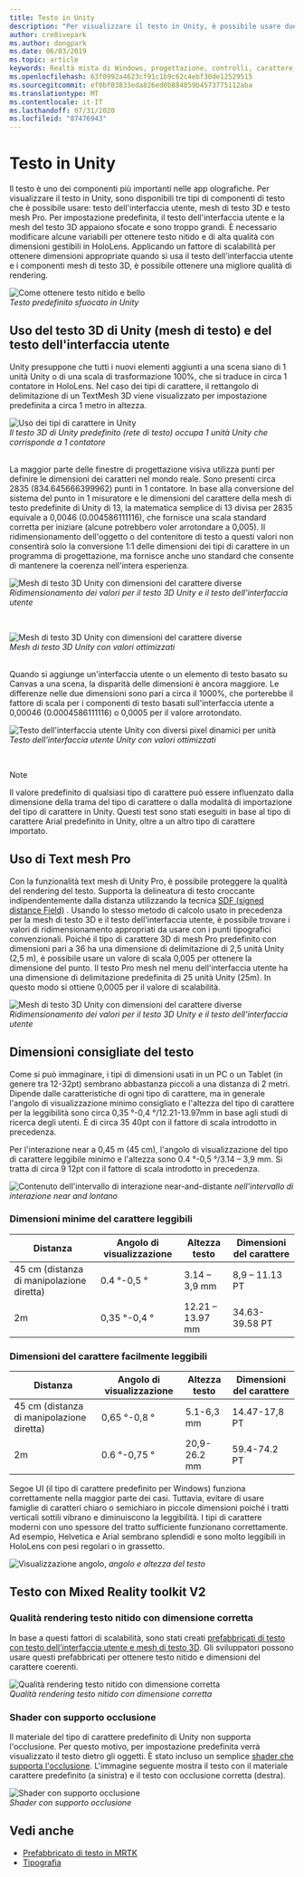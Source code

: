 ```yaml
---
title: Testo in Unity
description: "Per visualizzare il testo in Unity, è possibile usare due tipi di componenti di testo: testo dell'interfaccia utente e mesh di testo 3D."
author: cre8ivepark
ms.author: dongpark
ms.date: 06/03/2019
ms.topic: article
keywords: Realtà mista di Windows, progettazione, controlli, carattere, tipografia, interfaccia utente, UX
ms.openlocfilehash: 63f0992a4623cf91c1b9c62c4ebf30de12529515
ms.sourcegitcommit: ef0bf03833eda826ed0b884859b4573775112aba
ms.translationtype: MT
ms.contentlocale: it-IT
ms.lasthandoff: 07/31/2020
ms.locfileid: "87476943"
---
```

# <a name="text-in-unity"></a>Testo in Unity

Il testo è uno dei componenti più importanti nelle app olografiche. Per visualizzare il testo in Unity, sono disponibili tre tipi di componenti di testo che è possibile usare: testo dell'interfaccia utente, mesh di testo 3D e testo mesh Pro. Per impostazione predefinita, il testo dell'interfaccia utente e la mesh del testo 3D appaiono sfocate e sono troppo grandi. È necessario modificare alcune variabili per ottenere testo nitido e di alta qualità con dimensioni gestibili in HoloLens. Applicando un fattore di scalabilità per ottenere dimensioni appropriate quando si usa il testo dell'interfaccia utente e i componenti mesh di testo 3D, è possibile ottenere una migliore qualità di rendering.

![Come ottenere testo nitido e bello](images/hug-text-02-640px.png)<br>
*Testo predefinito sfuocato in Unity*

## <a name="working-with-unitys-3d-text-text-mesh-and-ui-text"></a>Uso del testo 3D di Unity (mesh di testo) e del testo dell'interfaccia utente

Unity presuppone che tutti i nuovi elementi aggiunti a una scena siano di 1 unità Unity o di una scala di trasformazione 100%, che si traduce in circa 1 contatore in HoloLens. Nel caso dei tipi di carattere, il rettangolo di delimitazione di un TextMesh 3D viene visualizzato per impostazione predefinita a circa 1 metro in altezza.

![Uso dei tipi di carattere in Unity](images/640px-hug-text-03.png)<br>
*Il testo 3D di Unity predefinito (rete di testo) occupa 1 unità Unity che corrisponde a 1 contatore*

<br>
La maggior parte delle finestre di progettazione visiva utilizza punti per definire le dimensioni dei caratteri nel mondo reale. Sono presenti circa 2835 (834.645666399962) punti in 1 contatore. In base alla conversione del sistema del punto in 1 misuratore e le dimensioni del carattere della mesh di testo predefinite di Unity di 13, la matematica semplice di 13 divisa per 2835 equivale a 0,0046 (0.004586111116), che fornisce una scala standard corretta per iniziare (alcune potrebbero voler arrotondare a 0,005). Il ridimensionamento dell'oggetto o del contenitore di testo a questi valori non consentirà solo la conversione 1:1 delle dimensioni dei tipi di carattere in un programma di progettazione, ma fornisce anche uno standard che consente di mantenere la coerenza nell'intera esperienza.

![Mesh di testo 3D Unity con dimensioni del carattere diverse](images/Text_In_Unity_Measurements1.png)<br>
*Ridimensionamento dei valori per il testo 3D Unity e il testo dell'interfaccia utente*

<br>

![Mesh di testo 3D Unity con dimensioni del carattere diverse](images/hug-text-05-1000px.png)<br>
*Mesh di testo 3D Unity con valori ottimizzati*

<br>
Quando si aggiunge un'interfaccia utente o un elemento di testo basato su Canvas a una scena, la disparità delle dimensioni è ancora maggiore. Le differenze nelle due dimensioni sono pari a circa il 1000%, che porterebbe il fattore di scala per i componenti di testo basati sull'interfaccia utente a 0,00046 (0.0004586111116) o 0,0005 per il valore arrotondato.

![Testo dell'interfaccia utente Unity con diversi pixel dinamici per unità](images/hug-text-04-1000px.png)<br>
*Testo dell'interfaccia utente Unity con valori ottimizzati*

<br>

>[!NOTE]
>Il valore predefinito di qualsiasi tipo di carattere può essere influenzato dalla dimensione della trama del tipo di carattere o dalla modalità di importazione del tipo di carattere in Unity. Questi test sono stati eseguiti in base al tipo di carattere Arial predefinito in Unity, oltre a un altro tipo di carattere importato.

## <a name="working-with-text-mesh-pro"></a>Uso di Text mesh Pro

Con la funzionalità text mesh di Unity Pro, è possibile proteggere la qualità del rendering del testo. Supporta la delineatura di testo croccante indipendentemente dalla distanza utilizzando la tecnica [SDF (signed distance Field)](https://steamcdn-a.akamaihd.net/apps/valve/2007/SIGGRAPH2007_AlphaTestedMagnification.pdf) . Usando lo stesso metodo di calcolo usato in precedenza per la mesh di testo 3D e il testo dell'interfaccia utente, è possibile trovare i valori di ridimensionamento appropriati da usare con i punti tipografici convenzionali. Poiché il tipo di carattere 3D di mesh Pro predefinito con dimensioni pari a 36 ha una dimensione di delimitazione di 2,5 unità Unity (2,5 m), è possibile usare un valore di scala 0,005 per ottenere la dimensione del punto. Il testo Pro mesh nel menu dell'interfaccia utente ha una dimensione di delimitazione predefinita di 25 unità Unity (25m). In questo modo si ottiene 0,0005 per il valore di scalabilità.

![Mesh di testo 3D Unity con dimensioni del carattere diverse](images/Text_In_Unity_Measurements2.png)<br>
*Ridimensionamento dei valori per il testo 3D Unity e il testo dell'interfaccia utente*

## <a name="recommended-text-size"></a>Dimensioni consigliate del testo
Come si può immaginare, i tipi di dimensioni usati in un PC o un Tablet (in genere tra 12-32pt) sembrano abbastanza piccoli a una distanza di 2 metri. Dipende dalle caratteristiche di ogni tipo di carattere, ma in generale l'angolo di visualizzazione minimo consigliato e l'altezza del tipo di carattere per la leggibilità sono circa 0,35 °-0,4 °/12.21-13.97mm in base agli studi di ricerca degli utenti. È di circa 35 40pt con il fattore di scala introdotto in precedenza. 

Per l'interazione near a 0,45 m (45 cm), l'angolo di visualizzazione del tipo di carattere leggibile minimo e l'altezza sono 0.4 °-0,5 °/3.14 – 3,9 mm. Si tratta di circa 9 12pt con il fattore di scala introdotto in precedenza.

![Contenuto dell'intervallo di interazione near-and-distante ](images/typography-distance-1000px.jpg)
 *nell'intervallo di interazione near and lontano*

### <a name="the-minimum-legible-font-size"></a>Dimensioni minime del carattere leggibili
| Distanza | Angolo di visualizzazione | Altezza testo | Dimensioni del carattere |
|---------|---------|---------|---------|
| 45 cm (distanza di manipolazione diretta) | 0.4 °-0,5 ° | 3.14 – 3,9 mm | 8,9 – 11.13 PT |
| 2m | 0,35 °-0,4 ° | 12.21 – 13.97 mm | 34.63-39.58 PT |


### <a name="the-comfortably-legible-font-size"></a>Dimensioni del carattere facilmente leggibili
| Distanza | Angolo di visualizzazione | Altezza testo | Dimensioni del carattere |
|---------|---------|---------|---------|
| 45 cm (distanza di manipolazione diretta) | 0,65 °-0,8 ° | 5.1-6,3 mm | 14.47-17,8 PT |
| 2m | 0.6 °-0,75 ° | 20,9-26.2 mm | 59.4-74.2 PT |

Segoe UI (il tipo di carattere predefinito per Windows) funziona correttamente nella maggior parte dei casi. Tuttavia, evitare di usare famiglie di caratteri chiaro o semichiaro in piccole dimensioni poiché i tratti verticali sottili vibrano e diminuiscono la leggibilità. I tipi di carattere moderni con uno spessore del tratto sufficiente funzionano correttamente. Ad esempio, Helvetica e Arial sembrano splendidi e sono molto leggibili in HoloLens con pesi regolari o in grassetto.


![Visualizzazione angolo, ](images/Text_In_Unity_ViewingAngle.jpg)
 *angolo e altezza del testo*

## <a name="text-with-mixed-reality-toolkit-v2"></a>Testo con Mixed Reality toolkit V2

### <a name="sharp-text-rendering-quality-with-proper-dimension"></a>Qualità rendering testo nitido con dimensione corretta

In base a questi fattori di scalabilità, sono stati creati [prefabbricati di testo con testo dell'interfaccia utente e mesh di testo 3D](https://github.com/microsoft/MixedRealityToolkit-Unity/tree/mrtk_development/Assets/MRTK/SDK/StandardAssets/Prefabs/Text). Gli sviluppatori possono usare questi prefabbricati per ottenere testo nitido e dimensioni del carattere coerenti.

![Qualità rendering testo nitido con dimensione corretta](images/hug-text-06-1000px.png)<br>
*Qualità rendering testo nitido con dimensione corretta*

### <a name="shader-with-occlusion-support"></a>Shader con supporto occlusione

Il materiale del tipo di carattere predefinito di Unity non supporta l'occlusione. Per questo motivo, per impostazione predefinita verrà visualizzato il testo dietro gli oggetti. È stato incluso un semplice [shader che supporta l'occlusione](https://github.com/microsoft/MixedRealityToolkit-Unity/blob/mrtk_release/Assets/MRTK/Core/StandardAssets/Shaders/Text3DShader.shader). L'immagine seguente mostra il testo con il materiale carattere predefinito (a sinistra) e il testo con occlusione corretta (destra).

![Shader con supporto occlusione](images/hug-text-07-1000px.png)<br>
*Shader con supporto occlusione*


## <a name="see-also"></a>Vedi anche
* [Prefabbricato di testo in MRTK](https://github.com/microsoft/MixedRealityToolkit-Unity/tree/mrtk_development/Assets/MRTK/SDK/StandardAssets/Prefabs/Text)
* [Tipografia](typography.md)

 
